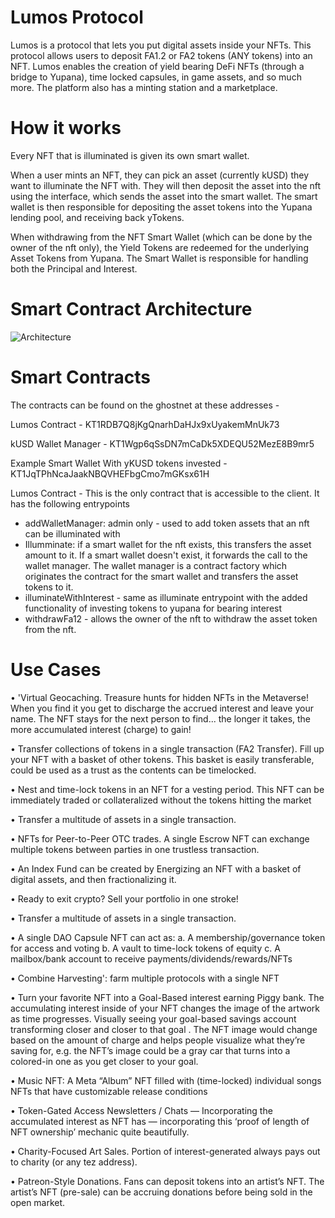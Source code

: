 
# Lumos Protocol

Lumos is a protocol that lets you put digital assets inside your NFTs. This protocol allows users to deposit FA1.2 or FA2 tokens (ANY tokens) into an NFT. Lumos enables the creation of yield bearing DeFi NFTs (through a bridge to Yupana), time locked capsules, in game assets, and so much more.
The platform also has a minting station and a marketplace.

# How it works 

Every NFT that is illuminated is given its own smart wallet.

When a user mints an NFT, they can pick an asset (currently kUSD) they want to illuminate the NFT with. 
They will then deposit the asset into the nft using the interface, which sends the asset into the smart wallet.
The smart wallet is then responsible for depositing the asset tokens into the Yupana lending pool, and receiving back yTokens.

When withdrawing from the NFT Smart Wallet (which can be done by the owner of the nft only), the Yield Tokens are redeemed for the underlying Asset Tokens from Yupana. The Smart Wallet is responsible for handling both the Principal and Interest. 

#  Smart Contract Architecture

![Architecture](https://i.imgur.com/5ip4S9g.png)

# Smart Contracts 

The contracts can be found on the ghostnet at these addresses - 

Lumos Contract - KT1RDB7Q8jKgQnarhDaHJx9xUyakemMnUk73

kUSD Wallet Manager - KT1Wgp6qSsDN7mCaDk5XDEQU52MezE8B9mr5

Example Smart Wallet With yKUSD tokens invested - KT1JqTPhNcaJaakNBQVHEFbgCmo7mGKsx61H

Lumos Contract - 
  This is the only contract that is accessible to the client. It has the following entrypoints 
  - addWalletManager: admin only - used to add token assets that an nft can be illuminated with
  - Illumminate: if a smart wallet for the nft exists, this transfers the asset amount to it. If a smart wallet doesn't exist, it forwards the call to the wallet manager. The wallet manager is a contract factory which originates the contract for the smart wallet and transfers the asset tokens to it.
  - illuminateWithInterest - same as illuminate entrypoint with the added functionality of investing tokens to yupana for bearing interest
  - withdrawFa12 - allows the owner of the nft to withdraw the asset token from the nft.

# Use Cases

• 'Virtual Geocaching. Treasure hunts for hidden NFTs in the Metaverse! When
you find it you get to discharge the accrued interest and leave your name. The NFT stays for the next person to find... the longer it takes, the more accumulated interest (charge) to gain!

• Transfer collections of tokens in a single transaction (FA2 Transfer). Fill up your NFT with a basket of other tokens. This basket is easily transferable, could be used as a trust as the contents can be timelocked.

• Nest and time-lock tokens in an NFT for a vesting period. This NFT can be immediately traded or collateralized without the tokens hitting the market

• Transfer a multitude of assets in a single transaction.

• NFTs for Peer-to-Peer OTC trades. A single Escrow NFT can exchange
multiple tokens between parties in one trustless transaction.

• An Index Fund can be created by Energizing an NFT with a basket of digital
assets, and then fractionalizing it.

• Ready to exit crypto? Sell your portfolio in one stroke!

• Transfer a multitude of assets in a single transaction.

• A single DAO Capsule NFT can act as:
a. A membership/governance token for access and voting
b. A vault to time-lock tokens of equity
c. A mailbox/bank account to receive payments/dividends/rewards/NFTs

• Combine Harvesting': farm multiple protocols with a single NFT

• Turn your favorite NFT into a Goal-Based interest earning Piggy bank. The accumulating interest inside of your NFT changes the image of the artwork as time progresses. Visually seeing your goal-based savings account transforming closer and closer to that goal . The NFT image would change based on the amount of charge and helps people visualize what they’re saving for, e.g. the NFT’s image could be a gray car that turns into a colored-in one as you get
closer to your goal.

• Music NFT: A Meta “Album” NFT filled with (time-locked) individual songs
NFTs that have customizable release conditions

• Token-Gated Access Newsletters / Chats — Incorporating the accumulated interest as NFT has — incorporating this ‘proof of length of NFT ownership’ mechanic quite beautifully.

• Charity-Focused Art Sales. Portion of interest-generated always pays out to charity (or any tez address).

• Patreon-Style Donations. Fans can deposit tokens into an artist’s NFT. The artist’s NFT (pre-sale) can be accruing donations before being sold in the open market.


